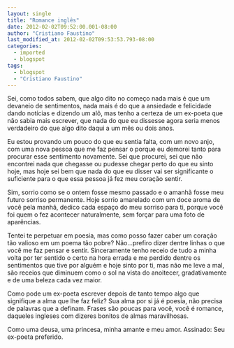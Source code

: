 ```yaml
---
layout: single
title: "Romance inglês"
date: 2012-02-02T09:52:00.001-08:00
author: "Cristiano Faustino"
last_modified_at: 2012-02-02T09:53:53.793-08:00
categories:
  - imported
  - blogspot
tags:
  - blogspot
  - "Cristiano Faustino"
---
```


Sei, como todos sabem, que algo dito no começo nada mais é que um devaneio de sentimentos, nada mais é do que a ansiedade e felicidade dando notícias e dizendo um alô, mas tenho a certeza de um ex-poeta que não sabia mais escrever, que nada do que eu dissesse agora seria menos verdadeiro do que algo dito daqui a um mês ou dois anos.




Eu estou provando um pouco do que eu sentia falta, com um novo anjo, com uma nova pessoa que me faz pensar o porque eu demorei tanto para procurar esse sentimento novamente. Sei que procurei, sei que não encontrei nada que chegasse ou pudesse chegar perto do que eu sinto hoje, mas hoje sei bem que nada do que eu disser vai ser significante o suficiente para o que essa pessoa já fez meu coração sentir.



Sim, sorrio como se o ontem fosse mesmo passado e o amanhã fosse meu futuro sorriso permanente. Hoje sorrio amarelado com um doce aroma de você pela manhã, dedico cada espaço do meu sorriso para ti, porque você foi quem o fez acontecer naturalmente, sem forçar para uma foto de aparências.



Tentei te perpetuar em poesia, mas como posso fazer caber um coração tão valioso em um poema tão pobre? Não...prefiro dizer dentre linhas o que você me faz pensar e sentir. Sinceramente tenho receio de tudo a minha volta por ter sentido o certo na hora errada e me perdido dentre os sentimentos que tive por alguém e hoje sinto por ti, mas não me leve a mal, são receios que diminuem como o sol na vista do anoitecer, gradativamente e de uma beleza cada vez maior.



Como pode um ex-poeta escrever depois de tanto tempo algo que signifique a alma que lhe faz feliz? Sua alma por si já é poesia, não precisa de palavras que a definam. Frases são poucas para você, você é romance, daqueles ingleses com dizeres bonitos de almas maravilhosas.



Como uma deusa, uma princesa, minha amante e meu amor.
Assinado: Seu ex-poeta preferido.
